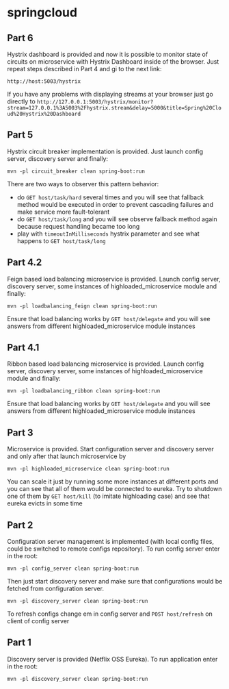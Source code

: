 # springcloud

## Part 6
Hystrix dashboard is provided and now it is possible to monitor state of circuits on microservice with Hystrix Dashboard inside of the browser.
Just repeat steps described in Part 4 and gi to the next link:

``http://host:5003/hystrix``

If you have any problems with displaying streams at your browser just go directly to `http://127.0.0.1:5003/hystrix/monitor?stream=127.0.0.1%3A5003%2Fhystrix.stream&delay=5000&title=Spring%20Cloud%20Hystrix%20Dashboard`

## Part 5
Hystrix circuit breaker implementation is provided. Just launch config server, discovery server and finally:

``mvn -pl circuit_breaker clean spring-boot:run``

There are two ways to observer this pattern behavior:
* do `GET host/task/hard` several times and you will see that fallback method would be executed in order to prevent cascading failures and make service more fault-tolerant
* do `GET host/task/long` and you will see observe fallback method again because request handling became too long
* play with `timeoutInMilliseconds` hystrix parameter and see what happens to `GET host/task/long`  

## Part 4.2
Feign based load balancing microservice is provided. Launch config server, discovery server, some instances of highloaded_microservice module and finally:

``mvn -pl loadbalancing_feign clean spring-boot:run``

Ensure that load balancing works by `GET host/delegate` and you will see answers from different highloaded_microservice module instances


## Part 4.1
Ribbon based load balancing microservice is provided. Launch config server, discovery server, some instances of highloaded_microservice module and finally:

``mvn -pl loadbalancing_ribbon clean spring-boot:run``

Ensure that load balancing works by `GET host/delegate` and you will see answers from different highloaded_microservice module instances

## Part 3
Microservice is provided.
Start configuration server and discovery server and only after that launch microservice by

``mvn -pl highloaded_microservice clean spring-boot:run``

You can scale it just by running some more instances at different ports and you can see that all of them would be connected to eureka.
Try to shutdown one of them by `GET host/kill` (to imitate highloading case) and see that eureka evicts in some time


## Part 2

Configuration server management is implemented (with local config files, could be switched to remote configs repository). 
To run config server enter in the root:

``mvn -pl config_server clean spring-boot:run``

Then just start discovery server and make sure that configurations would be fetched from configuration server.

``mvn -pl discovery_server clean spring-boot:run
``

To refresh configs change em in config server and `POST host/refresh` on client of config server

## Part 1

Discovery server is provided (Netflix OSS Eureka).
To run application enter in the root:

``mvn -pl discovery_server clean spring-boot:run
``

